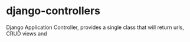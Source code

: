 django-controllers
==================

Django Application Controller, provides a single class that will return urls, CRUD views and 
